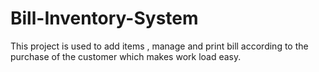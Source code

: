 # Bill-Inventory-System
This project is used to add items , manage and print bill according to the purchase of the customer which makes work load easy.
